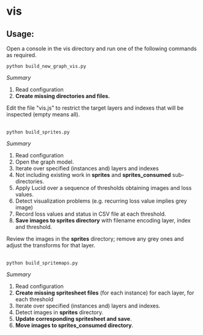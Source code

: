 # vis

        
## Usage:
Open a console in the vis directory and run one of the following commands as required.<br>

```
python build_new_graph_vis.py
```
_Summary_
1. Read configuration
2. **Create missing directories and files.**

Edit the file "vis.js" to restrict the target layers and indexes that will be inspected (empty means all).
<br>
<br>
```
python build_sprites.py
```
_Summary_
1. Read configuration
2. Open the graph model.
3. Iterate over specified (instances and) layers and indexes
4. Not including existing work in **sprites** and **sprites_consumed** sub-directories.
5. Apply Lucid over a sequence of thresholds obtaining images and loss values.
6. Detect visualization problems (e.g. recurring loss value implies grey image)
7. Record loss values and status in CSV file at each threshold.
8. **Save images to sprites directory** with filename encoding layer, index and threshold.

Review the images in the **sprites** directory; remove any grey ones and adjust the transforms for that layer.
<br>
<br>
```
python build_spritemaps.py
```
_Summary_
1. Read configuration
2. **Create missing spritesheet files** (for each instance) for each layer, for each threshold 
3. Iterate over specified (instances and) layers and indexes.
4. Detect images in **sprites** directory.
5. **Update corresponding spritesheet and save**.
6. **Move images to sprites_consumed directory**.
<br>
<br>

        
        